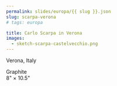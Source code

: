 ```yaml
---
permalink: slides/europa/{{ slug }}.json
slug: scarpa-verona
# tags: europa

title: Carlo Scarpa in Verona
images:
  - sketch-scarpa-castelvecchio.png
--- 
```

Verona, Italy

Graphite  
8" × 10.5"
